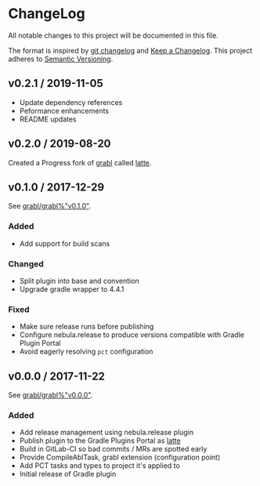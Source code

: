# ChangeLog

All notable changes to this project will be documented in this file.

The format is inspired by
[git changelog](https://github.com/tj/git-extras/blob/master/Commands.md#git-changelog)
and [Keep a Changelog](http://keepachangelog.com/en/1.0.0/). This project
adheres to [Semantic Versioning](http://semver.org/spec/v2.0.0.html).

## v0.2.1 / 2019-11-05

- Update dependency references
- Peformance enhancements
- README updates

## v0.2.0 / 2019-08-20

Created a Progress fork of [grabl](https://gitlab.com/grabl/) called [latte](https://github.com/progress/latte/).

## v0.1.0 / 2017-12-29

See [grabl/grabl%"v0.1.0"](https://gitlab.com/grabl/grabl/milestones/2).

### Added

- Add support for build scans

### Changed

- Split plugin into base and convention
- Upgrade gradle wrapper to 4.4.1

### Fixed

- Make sure release runs before publishing
- Configure nebula.release to produce versions compatible with Gradle
  Plugin Portal
- Avoid eagerly resolving `pct` configuration

## v0.0.0 / 2017-11-22

See [grabl/grabl%"v0.0.0"](https://gitlab.com/grabl/grabl/milestones/1).

### Added

- Add release management using nebula.release plugin
- Publish plugin to the Gradle Plugins Portal as
  [latte](https://plugins.gradle.org/plugin/oe.espresso.latte.latte)
- Build in GitLab-CI so bad commits / MRs are spotted early
- Provide CompileAblTask, grabl extension (configuration point)
- Add PCT tasks and types to project it's applied to
- Initial release of Gradle plugin
